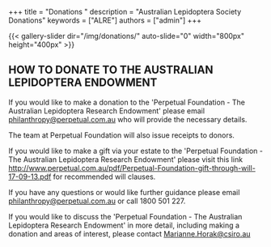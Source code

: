 +++
title = "Donations "
description = "Australian Lepidoptera Society Donations"
keywords = ["ALRE"]
authors = ["admin"]
+++

{{< gallery-slider dir="/img/donations/" auto-slide="0" width="800px" height="400px" >}}

## HOW TO DONATE TO THE AUSTRALIAN LEPIDOPTERA ENDOWMENT
 
If you would like to make a donation to the 'Perpetual Foundation - The Australian Lepidoptera Research Endowment' please email philanthropy@perpetual.com.au who will provide the necessary details.

The team at Perpetual Foundation will also issue receipts to donors.

If you would like to make a gift via your estate to the 'Perpetual Foundation - The Australian Lepidoptera Research Endowment' please visit this link http://www.perpetual.com.au/pdf/Perpetual-Foundation-gift-through-will-17-09-13.pdf  for recommended will clauses.

If you have any questions or would like further guidance please email philanthropy@perpetual.com.au or call 1800 501 227.

If you would like to discuss the 'Perpetual Foundation - The Australian Lepidoptera Research Endowment'  in more detail, including making a donation and areas of interest, please contact Marianne.Horak@csiro.au
